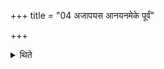 +++
title = "04 अजापयस आनयनमेके पूर्वं"

+++

<details><summary>थिते</summary>

अजापयस आनयनमेके पूर्वं समामनन्ति ४
</details>
